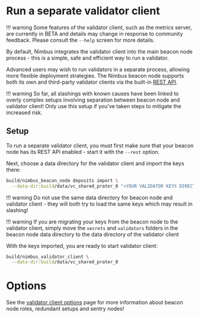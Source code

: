 # Run a separate validator client

!!! warning
    Some features of the validator client, such as the metrics server, are currently in BETA and details may change in response to community feedback. Please consult the `--help` screen for more details.

By default, Nimbus integrates the validator client into the main beacon node process - this is a simple, safe and efficient way to run a validator.

Advanced users may wish to run validators in a separate process, allowing more flexible deployment strategies. The Nimbus beacon node supports both its own and third-party validator clients via the built-in [REST API](./rest-api.md).

!!! warning
    So far, all slashings with known causes have been linked to overly complex setups involving separation between beacon node and validator client! Only use this setup if you've taken steps to mitigate the increased risk.

## Setup

To run a separate validator client, you must first make sure that your beacon node has its REST API enabled - start it with the `--rest` option.

Next, choose a data directory for the validator client and import the keys there:

```sh
build/nimbus_beacon_node deposits import \
  --data-dir:build/data/vc_shared_prater_0 "<YOUR VALIDATOR KEYS DIRECTORY>"
```

!!! warning
    Do not use the same data directory for beacon node and validator client - they will both try to load the same keys which may result in slashing!

!!! warning
    If you are migrating your keys from the beacon node to the validator client, simply move the `secrets` and `validators` folders in the beacon node data directory to the data directory of the validator client

With the keys imported, you are ready to start validator client:

```sh
build/nimbus_validator_client \
  --data-dir:build/data/vc_shared_prater_0
```

# Options

See the [validator client options](./validator-client-options.md) page for more information about beacon node roles, redundant setups and sentry nodes!
